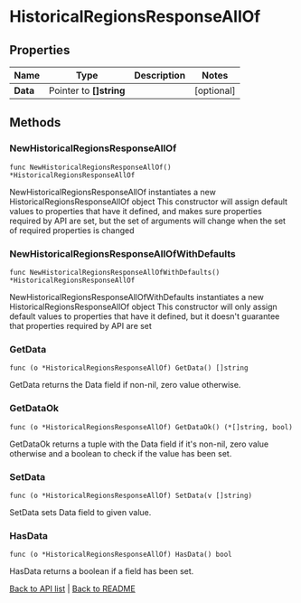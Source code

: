 # HistoricalRegionsResponseAllOf

## Properties

Name | Type | Description | Notes
------------ | ------------- | ------------- | -------------
**Data** | Pointer to **[]string** |  | [optional] 

## Methods

### NewHistoricalRegionsResponseAllOf

`func NewHistoricalRegionsResponseAllOf() *HistoricalRegionsResponseAllOf`

NewHistoricalRegionsResponseAllOf instantiates a new HistoricalRegionsResponseAllOf object
This constructor will assign default values to properties that have it defined,
and makes sure properties required by API are set, but the set of arguments
will change when the set of required properties is changed

### NewHistoricalRegionsResponseAllOfWithDefaults

`func NewHistoricalRegionsResponseAllOfWithDefaults() *HistoricalRegionsResponseAllOf`

NewHistoricalRegionsResponseAllOfWithDefaults instantiates a new HistoricalRegionsResponseAllOf object
This constructor will only assign default values to properties that have it defined,
but it doesn't guarantee that properties required by API are set

### GetData

`func (o *HistoricalRegionsResponseAllOf) GetData() []string`

GetData returns the Data field if non-nil, zero value otherwise.

### GetDataOk

`func (o *HistoricalRegionsResponseAllOf) GetDataOk() (*[]string, bool)`

GetDataOk returns a tuple with the Data field if it's non-nil, zero value otherwise
and a boolean to check if the value has been set.

### SetData

`func (o *HistoricalRegionsResponseAllOf) SetData(v []string)`

SetData sets Data field to given value.

### HasData

`func (o *HistoricalRegionsResponseAllOf) HasData() bool`

HasData returns a boolean if a field has been set.


[Back to API list](../README.md#documentation-for-api-endpoints) | [Back to README](../README.md)


